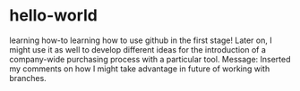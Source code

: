 # hello-world
learning how-to
learning how to use github in the first stage! Later on, I might use it as well to develop different ideas for the introduction of a company-wide purchasing process with a particular tool.
Message: Inserted my comments on how I might take advantage in future of working with branches.
